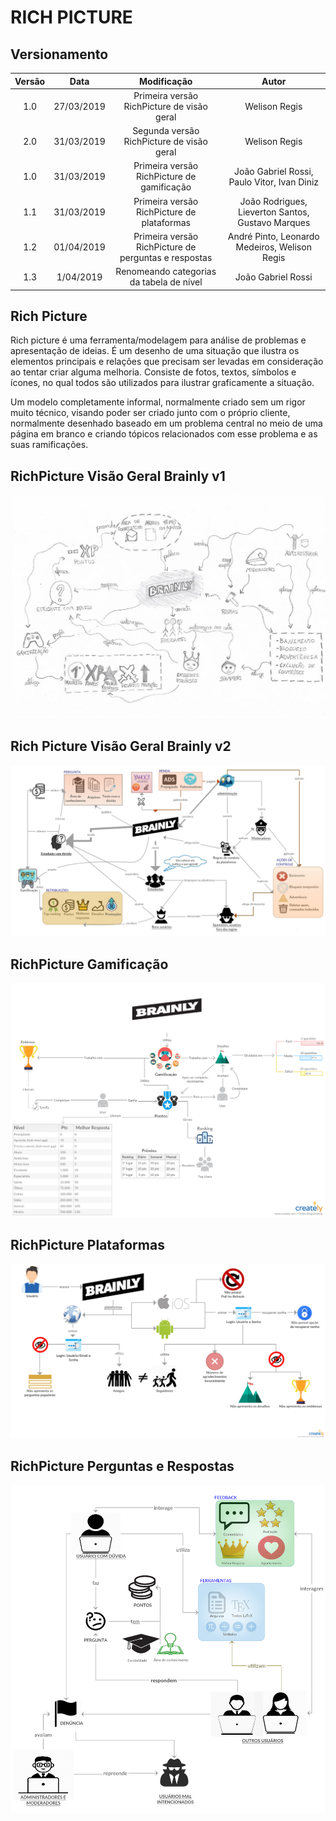 # RICH PICTURE

## Versionamento

|  Versão | Data | Modificação | Autor |
|  :------: | :------: | :------: | :------: |
| 1.0 | 27/03/2019 | Primeira versão RichPicture de visão geral | Welison Regis |
| 2.0 | 31/03/2019 | Segunda versão RichPicture de visão geral | Welison Regis |
| 1.0 | 31/03/2019 | Primeira versão RichPicture de gamificação | João Gabriel Rossi, Paulo Vitor, Ivan Diniz |
| 1.1 | 31/03/2019 | Primeira versão RichPicture de plataformas | João Rodrigues, Lieverton Santos, Gustavo Marques |
| 1.2 | 01/04/2019 | Primeira versão RichPicture de perguntas e respostas | André Pinto, Leonardo Medeiros, Welison Regis |
| 1.3 | 1/04/2019 | Renomeando categorias da tabela de nível | João Gabriel Rossi|

## Rich Picture

Rich picture é uma ferramenta/modelagem para análise de problemas e apresentação de ideias.
É um desenho de uma situação que ilustra os elementos principais e relações que precisam ser levadas em consideração ao tentar criar alguma melhoria. Consiste de fotos, textos, símbolos e ícones, no qual todos são utilizados para ilustrar graficamente a situação.

Um modelo completamente informal, normalmente criado sem um rigor muito técnico, visando poder ser criado junto com o próprio cliente, normalmente desenhado baseado em um problema central no meio de uma página em branco e criando tópicos relacionados com esse problema e as suas ramificações.

## RichPicture Visão Geral Brainly v1

![Visão geral Brainly v1](images/rich_picture/rich_picture_macro_vision_v1.jpg)

## Rich Picture Visão Geral Brainly v2

![Visão geral Brainly v2](images/rich_picture/rich_picture_macro_vision_v2.png)

## RichPicture Gamificação 

![Rich picture gamification](images/rich_picture/rich_picture_gamification.jpg)

## RichPicture Plataformas 

![Rich picture plataformas](images/rich_picture/rich_picture_diff_platforms.jpg)

## RichPicture Perguntas e Respostas 

![Rich picture perguntas e respostas](images/rich_picture/rich_picture_questions_answers.png)
